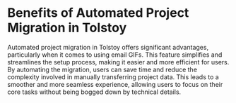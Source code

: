 # Benefits of Automated Project Migration in Tolstoy

Automated project migration in Tolstoy offers significant advantages, particularly when it comes to using email GIFs. This feature simplifies and streamlines the setup process, making it easier and more efficient for users. By automating the migration, users can save time and reduce the complexity involved in manually transferring project data. This leads to a smoother and more seamless experience, allowing users to focus on their core tasks without being bogged down by technical details.
